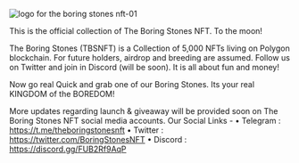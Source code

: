 ![logo for the boring stones nft-01](https://user-images.githubusercontent.com/100294017/157520665-b5877d5a-fd27-490c-9c18-b5dd31b3315b.png)

This is the official collection of The Boring Stones NFT. To the moon!

The Boring Stones (TBSNFT) is a Collection of 5,000 NFTs living on Polygon blockchain. For future holders, airdrop and breeding are assumed. Follow us on Twitter and join in Discord (will be soon). It is all about fun and money!

Now go real Quick and grab one of our Boring Stones. Its your real KINGDOM of the BOREDOM!

More updates regarding launch & giveaway will be provided soon on The Boring Stones NFT social media accounts.
Our Social Links -
• Telegram : https://t.me/theboringstonesnft
• Twitter : https://twitter.com/BoringStonesNFT
• Discord : https://discord.gg/FUB2Rf9AqP

